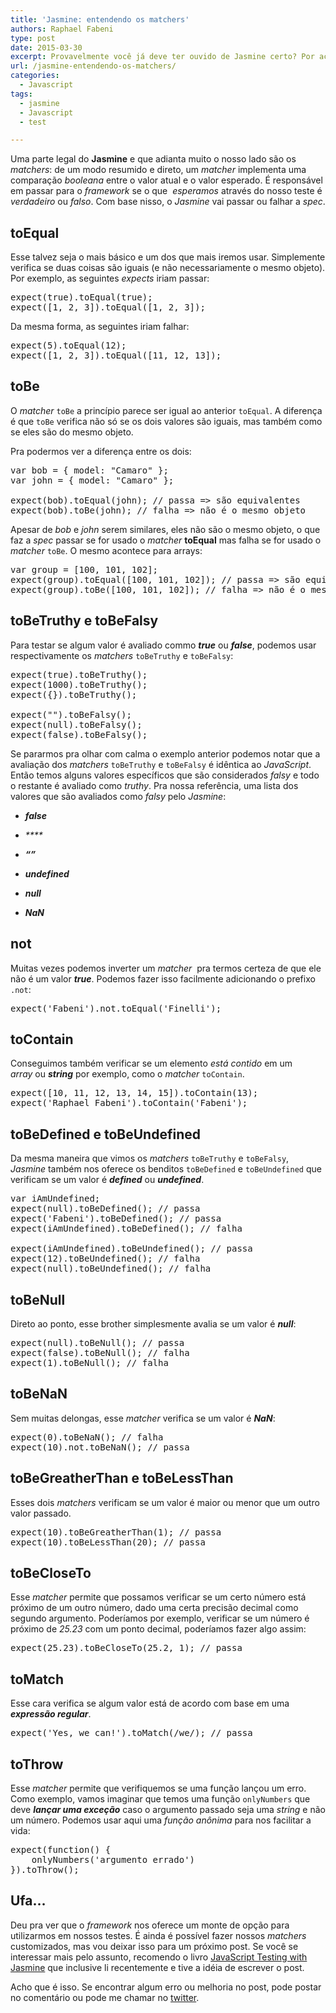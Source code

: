 ```yaml
---
title: 'Jasmine: entendendo os matchers'
authors: Raphael Fabeni
type: post
date: 2015-03-30
excerpt: Provavelmente você já deve ter ouvido de Jasmine certo? Por acaso, você conhece todos os matchers que ele nos oferece pra testar?
url: /jasmine-entendendo-os-matchers/
categories:
  - Javascript
tags:
  - jasmine
  - Javascript
  - test

---
```

Uma parte legal do **Jasmine** e que adianta muito o nosso lado são os _matchers_: de um modo resumido e direto, um _matcher_ implementa uma comparação _booleana_ entre o valor atual e o valor esperado. É responsável em passar para o _framework_ se o que  _esperamos_ através do nosso teste é _verdadeiro_ ou _falso_. Com base nisso, o _Jasmine_ vai passar ou falhar a _spec_.

## toEqual

Esse talvez seja o mais básico e um dos que mais iremos usar. Simplemente verifica se duas coisas são iguais (e não necessariamente o mesmo objeto). Por exemplo, as seguintes _expects_ iriam passar:

<pre class="lang-js">expect(true).toEqual(true);
expect([1, 2, 3]).toEqual([1, 2, 3]);
</pre>

Da mesma forma, as seguintes iriam falhar:

<pre class="lang-js">expect(5).toEqual(12);
expect([1, 2, 3]).toEqual([11, 12, 13]);
</pre>

## toBe

O _matcher_ `toBe` a princípio parece ser igual ao anterior `toEqual`. A diferença é que `toBe` verifica não só se os dois valores são iguais, mas também como se eles são do mesmo objeto.

Pra podermos ver a diferença entre os dois:

<pre class="lang-js">var bob = { model: "Camaro" };
var john = { model: "Camaro" };

expect(bob).toEqual(john); // passa =&gt; são equivalentes
expect(bob).toBe(john); // falha =&gt; não é o mesmo objeto
</pre>

Apesar de _bob_ e _john_ serem similares, eles não são o mesmo objeto, o que faz a _spec_ passar se for usado o _matcher_ **toEqual** mas falha se for usado o _matcher_ `toBe`. O mesmo acontece para arrays:

<pre class="lang-js">var group = [100, 101, 102];
expect(group).toEqual([100, 101, 102]); // passa =&gt; são equivalentes
expect(group).toBe([100, 101, 102]); // falha =&gt; não é o mesmo array
</pre>

## toBeTruthy e toBeFalsy

Para testar se algum valor é avaliado commo **_true_** ou **_false_**, podemos usar respectivamente os _matchers_ `toBeTruthy` e `toBeFalsy`:

<pre class="lang-js">expect(true).toBeTruthy();
expect(1000).toBeTruthy();
expect({}).toBeTruthy();

expect("").toBeFalsy();
expect(null).toBeFalsy();
expect(false).toBeFalsy();
</pre>

Se pararmos pra olhar com calma o exemplo anterior podemos notar que a avaliação dos _matchers_ `toBeTruthy` e `toBeFalsy` é idêntica ao _JavaScript_. Então temos alguns valores específicos que são considerados _falsy_ e todo o restante é avaliado como _truthy_. Pra nossa referência, uma lista dos valores que são avaliados como _falsy_ pelo _Jasmine_:

* **_false_**
  
* _****_
  
* _**&#8220;&#8221;**_
  
* **_undefined_**
  
* _**null**_
  
* _**NaN**_

## not

Muitas vezes podemos inverter um _matcher_  pra termos certeza de que ele não é um valor **_true_**. Podemos fazer isso facilmente adicionando o prefixo `.not`:

<pre class="lang-js">expect('Fabeni').not.toEqual('Finelli');
</pre>

## toContain

Conseguimos também verificar se um elemento _está contido_ em um _array_ ou **_string_** por exemplo, como o _matcher_ `toContain`.

<pre class="lang-js">expect([10, 11, 12, 13, 14, 15]).toContain(13);
expect('Raphael Fabeni').toContain('Fabeni');
</pre>

## toBeDefined e toBeUndefined

Da mesma maneira que vimos os _matchers_ `toBeTruthy` e `toBeFalsy`, _Jasmine_ também nos oferece os benditos `toBeDefined` e `toBeUndefined` que verificam se um valor é **_defined_** ou **_undefined_**.

<pre class="lang-js">var iAmUndefined;
expect(null).toBeDefined(); // passa
expect('Fabeni').toBeDefined(); // passa
expect(iAmUndefined).toBeDefined(); // falha

expect(iAmUndefined).toBeUndefined(); // passa
expect(12).toBeUndefined(); // falha
expect(null).toBeUndefined(); // falha
</pre>

## toBeNull

Direto ao ponto, esse brother simplesmente avalia se um valor é **_null_**:

<pre class="lang-js">expect(null).toBeNull(); // passa
expect(false).toBeNull(); // falha
expect(1).toBeNull(); // falha
</pre>

## toBeNaN

Sem muitas delongas, esse _matcher_ verifica se um valor é **_NaN_**:

<pre class="lang-js">expect(0).toBeNaN(); // falha
expect(10).not.toBeNaN(); // passa
</pre>

## toBeGreatherThan e toBeLessThan

Esses dois _matchers_ verificam se um valor é maior ou menor que um outro valor passado.

<pre class="lang-js">expect(10).toBeGreatherThan(1); // passa
expect(10).toBeLessThan(20); // passa
</pre>

## toBeCloseTo

Esse _matcher_ permite que possamos verificar se um certo número está próximo de um outro número, dado uma certa precisão decimal como segundo argumento. Poderíamos por exemplo, verificar se um número é próximo de _25.23_ com um ponto decimal, poderíamos fazer algo assim:

<pre class="lang-js">expect(25.23).toBeCloseTo(25.2, 1); // passa
</pre>

## toMatch

Esse cara verifica se algum valor está de acordo com base em uma **_expressão regular_**.

<pre class="lang-js">expect('Yes, we can!').toMatch(/we/); // passa
</pre>

## toThrow

Esse _matcher_ permite que verifiquemos se uma função lançou um erro. Como exemplo, vamos imaginar que temos uma função `onlyNumbers` que deve **_lançar uma exceção_** caso o argumento passado seja uma _string_ e não um número. Podemos usar aqui uma _função anônima_ para nos facilitar a vida:

<pre class="lang-js">expect(function() {
    onlyNumbers('argumento errado')
}).toThrow();
</pre>

## Ufa&#8230;

Deu pra ver que o _framework_ nos oferece um monte de opção para utilizarmos em nossos testes. É ainda é possível fazer nossos _matchers_ customizados, mas vou deixar isso para um próximo post. Se você se interessar mais pelo assunto, recomendo o livro <a href="https://shop.oreilly.com/product/0636920028277.do" target="_blank">JavaScript Testing with Jasmine</a> que inclusive li recentemente e tive a idéia de escrever o post.

Acho que é isso. Se encontrar algum erro ou melhoria no post, pode postar no comentário ou pode me chamar no <a href="https://twitter.com/raphaelfabeni" target="_blank">twitter</a>.